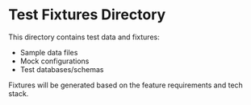 # Test Fixtures Directory

This directory contains test data and fixtures:
- Sample data files
- Mock configurations
- Test databases/schemas

Fixtures will be generated based on the feature requirements and tech stack.